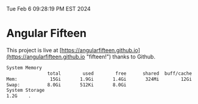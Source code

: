 Tue Feb  6 09:28:19 PM EST 2024

# Angular Fifteen


This project is live at [https://angularfifteen.github.io](https://angularfifteen.github.io "fifteen!") thanks to Github.

```bash
System Memory
               total        used        free      shared  buff/cache   available
Mem:            15Gi       1.9Gi       1.4Gi       324Mi        12Gi        13Gi
Swap:          8.0Gi       512Ki       8.0Gi
System Storage
1.2G	.
```
```bash
